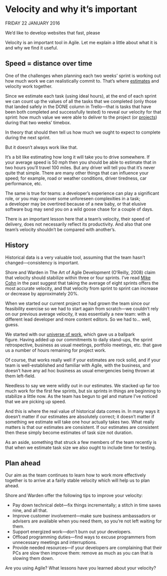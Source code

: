 # Velocity and why it’s important

FRIDAY 22 JANUARY 2016

We’d like to develop websites that fast, please

Velocity is an important tool in Agile. Let me explain a little about what it is and why we find it useful.

## Speed = distance over time

One of the challenges when planning each two weeks’ sprint is working out how much work we can realistically commit to. That’s where [estimates](http://digitalcommunications.wp.st-andrews.ac.uk/2015/12/04/planning-poker-why-and-how-we-estimate/) and velocity work together.

Since we estimate each task (using ideal hours), at the end of each sprint we can count up the values of all the tasks that we completed (only those that landed safely in the DONE column in Trello—that is tasks that have been both completed and successfully tested) to reveal our velocity for that sprint: how much value we were able to deliver to the project (or [projects](http://digitalcommunications.wp.st-andrews.ac.uk/2015/11/25/agile-release-planning-with-multiple-projects/)) during that two weeks’ timebox.

In theory that should then tell us how much we ought to expect to complete during the next sprint.

But it doesn’t always work like that.

It’s a bit like estimating how long it will take you to drive somewhere. If your average speed is 50 mph then you should be able to estimate that in two hours you’ll travel 100 miles. But any driver will tell you that it’s never quite that simple. There are many other things that can influence your speed; for example, road or weather conditions, driver tiredness, car performance, etc.

The same is true for teams: a developer’s experience can play a significant role, or you may uncover some unforeseen complexities in a task; a developer may be overtired because of a new baby, or that elusive software bug may send you on a wild goose chase for a couple of days.

There is an important lesson here that a team’s velocity, their speed of delivery, does not necessarily reflect its productivity. And also that one team’s velocity shouldn’t be compared with another’s.

## History

Historical data is a very valuable tool, assuming that the team hasn’t changed—consistency is important.

Shore and Warden in The Art of Agile Development (O’Reilly, 2008) claim that velocity should stabilize within three or four sprints. I’ve read [Mike Cohn](http://www.mountaingoatsoftware.com/company/about-mike-cohn) in the past suggest that taking the average of eight sprints offers the most accurate velocity, and that velocity from sprint to sprint can increase or decrease by approximately 20%.

When we started our current project we had grown the team since our feasibility exercise so we had to start again from scratch—we couldn’t rely on our previous average velocity, it was essentially a new team: with a different lead developer and more content editors. So we had to… well, guess.

We started with our [universe of work](http://digitalcommunications.wp.st-andrews.ac.uk/2015/11/09/the-challenges-of-resource-management-in-our-agile-team/), which gave us a ballpark figure. Having added up our commitments to daily stand-ups, the sprint retrospective, business as usual meetings, portfolio meetings, etc. that gave us a number of hours remaining for project work.

Of course, that works really well if your estimates are rock solid, and if your team is well-established and familiar with Agile, with the business, and doesn’t have any ad hoc business as usual emergencies being thrown at them left-field.

Needless to say we were wildly out in our estimates. We stacked up far too much work for the first few sprints, but six sprints in things are beginning to stabilize a little now. As the team has begun to gel and mature I’ve noticed that we are picking up speed.

And this is where the real value of historical data comes in. In many ways it doesn’t matter if our estimates are absolutely correct; it doesn’t matter if something we estimate will take one hour actually takes two. What really matters is that our estimates are consistent. If our estimates are consistent then these simply become estimates of task size not duration.

As an aside, something that struck a few members of the team recently is that when we estimate task size we also ought to include time for testing.

## Plan ahead

Our aim as the team continues to learn how to work more effectively together is to arrive at a fairly stable velocity which will help us to plan ahead.

Shore and Warden offer the following tips to improve your velocity:

* Pay down technical debt—fix things incrementally; a stitch in time saves nine, and all that.
* Improve customer involvement—make sure business ambassadors or advisers are available when you need them, so you’re not left waiting for them.
* Support energized work—don’t burn out your developers.
* Offload programming duties—find ways to excuse programmers from unnecessary meetings and interruptions.
* Provide needed resources—if your developers are complaining that their PCs are slow then improve them: remove as much as you can that is slowing them down.

Are you using Agile? What lessons have you learned about your velocity?